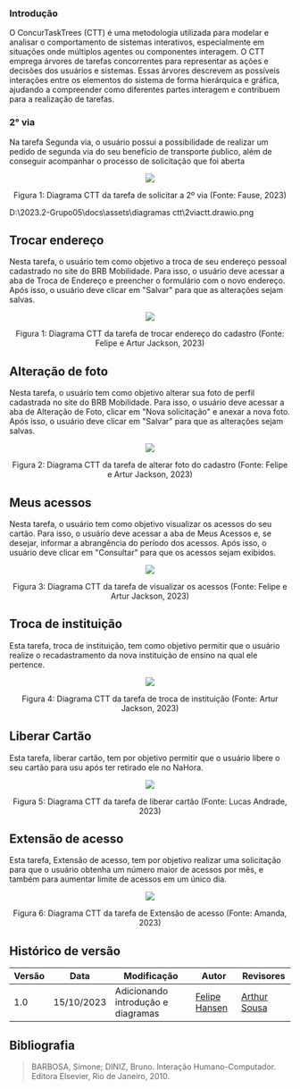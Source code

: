 ### Introdução

O ConcurTaskTrees (CTT) é uma metodologia utilizada para modelar e analisar o comportamento de sistemas interativos, especialmente em situações onde múltiplos agentes ou componentes interagem. O CTT emprega árvores de tarefas concorrentes para representar as ações e decisões dos usuários e sistemas. Essas árvores descrevem as possíveis interações entre os elementos do sistema de forma hierárquica e gráfica, ajudando a compreender como diferentes partes interagem e contribuem para a realização de tarefas.

### 2° via

Na tarefa Segunda via, o usuário possui a possibilidade de realizar um pedido de segunda via do seu benefício de transporte ṕublico, além de conseguir acompanhar o processo de solicitação que foi aberta

<div style="text-align: center">
    <img src="https://raw.githubusercontent.com/Interacao-Humano-Computador/2023.2--BRB-Mobilidade/main/docs/assets/diagramas_ctt/2viactt.drawio.png">
    <p>Figura 1: Diagrama CTT da tarefa de solicitar a 2º via (Fonte: Fause, 2023)</p>
</div>

D:\2023.2-Grupo05\docs\assets\diagramas ctt\2viactt.drawio.png

## Trocar endereço

Nesta tarefa, o usuário tem como objetivo a troca de seu endereço pessoal cadastrado no site do BRB Mobilidade. Para isso, o usuário deve acessar a aba de Troca de Endereço e preencher o formulário com o novo endereço. Após isso, o usuário deve clicar em "Salvar" para que as alterações sejam salvas.

<div style="text-align: center">
    <img src="https://raw.githubusercontent.com/Interacao-Humano-Computador/2023.2--BRB-Mobilidade/main/docs/assets/diagramas_ctt/Trocar_end.drawio.png">
    <p>Figura 1: Diagrama CTT da tarefa de trocar endereço do cadastro (Fonte: Felipe e Artur Jackson, 2023)</p>
</div>


## Alteração de foto

Nesta tarefa, o usuário tem como objetivo alterar sua foto de perfil cadastrada no site do BRB Mobilidade. Para isso, o usuário deve acessar a aba de Alteração de Foto, clicar em "Nova solicitação" e anexar a nova foto. Após isso, o usuário deve clicar em "Salvar" para que as alterações sejam salvas.

<div style="text-align: center">
    <img src="https://raw.githubusercontent.com/Interacao-Humano-Computador/2023.2--BRB-Mobilidade/main/docs/assets/diagramas_ctt/Alteracao_foto.drawio.png">
    <p>Figura 2: Diagrama CTT da tarefa de alterar foto do cadastro (Fonte: Felipe e Artur Jackson, 2023)</p>
</div>


## Meus acessos

Nesta tarefa, o usuário tem como objetivo visualizar os acessos do seu cartão. Para isso, o usuário deve acessar a aba de Meus Acessos e, se desejar, informar a abrangência do período dos acessos. Após isso, o usuário deve clicar em "Consultar" para que os acessos sejam exibidos.

<div style="text-align: center">
    <img src="https://raw.githubusercontent.com/Interacao-Humano-Computador/2023.2--BRB-Mobilidade/main/docs/assets/diagramas_ctt/Meus_acessos.drawio.png">
    <p>Figura 3: Diagrama CTT da tarefa de visualizar os acessos (Fonte: Felipe e Artur Jackson, 2023)</p>
</div>

## Troca de instituição

Esta tarefa, troca de instituição, tem como objetivo permitir que o usuário realize o recadastramento da nova instituição de ensino na qual ele pertence.

<div style="text-align: center">
    <img src="https://raw.githubusercontent.com/Interacao-Humano-Computador/2023.2--BRB-Mobilidade/main/docs/assets/diagramas_ctt/Troca_instituicaoCTT.png">
    <p>Figura 4: Diagrama CTT da tarefa de troca de instituição (Fonte: Artur Jackson, 2023)</p>
</div>

## Liberar Cartão

Esta tarefa, liberar cartão, tem por objetivo permitir que o usuário libere o seu cartão para usu após ter retirado ele no NaHora.

<div style="text-align: center">
    <img src="https://github.com/Interacao-Humano-Computador/2023.2--BRB-Mobilidade/blob/main/docs/assets/diagramas_ctt/liberar_cartao_ctt.png?raw=true">
    <p>Figura 5: Diagrama CTT da tarefa de liberar cartão (Fonte: Lucas Andrade, 2023)</p>
</div>

## Extensão de acesso

Esta tarefa, Extensão de acesso, tem por objetivo realizar uma solicitação para que o usuário obtenha um número maior de acessos por mês, e também para aumentar limite de acessos em um único dia.

<div style="text-align: center">
    <img src="https://github.com/Interacao-Humano-Computador/2023.2--BRB-Mobilidade/blob/main/docs/assets/diagramas_ctt/liberar_cartao_ctt.png?raw=true">
    <p>Figura 6: Diagrama CTT da tarefa de Extensão de acesso (Fonte: Amanda, 2023)</p>
</div>

## Histórico de versão

| Versão | Data       | Modificação                             | Autor                         | Revisores                         |
| ------ | ---------- | --------------------------------------- | ----------------------------- |-----------------------------------|
|   1.0   |   15/10/2023   |   Adicionando introdução e diagramas | [Felipe Hansen](https://github.com/FHansen98) | [Arthur Sousa](https://github.com/arthurrsousa) |


## Bibliografia

> BARBOSA, Simone; DINIZ, Bruno. Interação Humano-Computador. Editora Elsevier, Rio de Janeiro, 2010.
